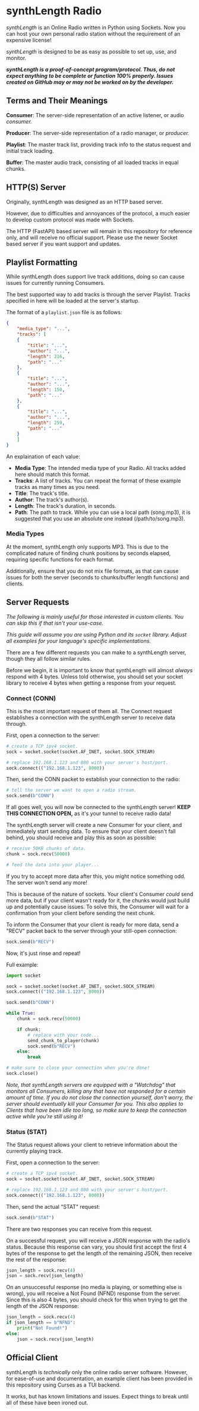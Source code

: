 # synthLength Radio

*synthLength* is an Online Radio written in Python using Sockets. Now you can host your own personal radio station without the requirement of an expensive license!

*synthLength* is designed to be as easy as possible to set up, use, and monitor.

***synthLength is a proof-of-concept program/protocol. Thus, do not expect anything to be complete or function 100% properly. Issues created on GitHub may or may not be worked on by the developer.***

## Terms and Their Meanings

**Consumer**: The server-side representation of an active listener, or audio *consumer.*

**Producer**: The server-side representation of a radio manager, or *producer.*

**Playlist**: The master track list, providing track info to the status request and initial track loading.

**Buffer**: The master audio track, consisting of all loaded tracks in equal chunks.

## HTTP(S) Server
Originally, synthLength was designed as an HTTP based server.

However, due to difficulties and annoyances of the protocol, a much easier to develop custom protocol was made with Sockets.

The HTTP (FastAPI) based server will remain in this repository for reference only, and will receive no official support. Please use the newer Socket based server if you want support and updates.


## Playlist Formatting

While synthLength does support live track additions, doing so can cause issues for currently running Consumers.

The best supported way to add tracks is through the server Playlist. Tracks specified in here will be loaded at the server's startup.

The format of a `playlist.json` file is as follows:
```json
{
    "media_type": "...",
    "tracks": [
    {
        "title": "...",
        "author": "...",
        "length": 216,
        "path": "..."
    },
    {
        "title": "...",
        "author": "...",
        "length": 150,
        "path": "..."
    },
    {
        "title": "...",
        "author": "...",
        "length": 259,
        "path": "..."
    }
    ]
}
```

An explaination of each value:
- **Media Type**: The intended media type of your Radio. All tracks added here should match this format.
- **Tracks**: A list of tracks. You can repeat the format of these example tracks as many times as you need.
- **Title**: The track's title.
- **Author**: The track's author(s).
- **Length**: The track's duration, in seconds.
- **Path**: The path to track. While you can use a local path (song.mp3), it is suggested that you use an absolute one instead (/path/to/song.mp3).

### Media Types

At the moment, synthLength only supports MP3. This is due to the complicated nature of finding chunk positions by seconds elapsed, requiring specific functions for each format.

Additionally, ensure that you do not mix file formats, as that can cause issues for both the server (seconds to chunks/buffer length functions) and clients.

## Server Requests

*The following is mainly useful for those interested in custom clients. You can skip this if that isn't your use-case.*

*This guide will assume you are using Python and its `socket` library. Adjust all examples for your language's specific implementations.*

There are a few different requests you can make to a synthLength server, though they all follow similar rules.

Before we begin, it is important to know that synthLength will almost *always* respond with 4 bytes. Unless told otherwise, you should set your socket library to receive 4 bytes when getting a response from your request.

### Connect **(CONN)**

This is the most important request of them all. The Connect request establishes a connection with the synthLength server to receive data through.

First, open a connection to the server:
```python
# create a TCP ipv4 socket.
sock = socket.socket(socket.AF_INET, socket.SOCK_STREAM)

# replace 192.168.1.123 and 800 with your server's host/port.
sock.connect(("192.168.1.123", 8000))
```

Then, send the CONN packet to establish your connection to the radio:

```python
# tell the server we want to open a radio stream.
sock.send(b"CONN")
```


If all goes well, you will now be connected to the synthLength server! **KEEP THIS CONNECTION OPEN,** as it's your tunnel to receive radio data!

The synthLength server will create a new Consumer for your client, and immediately start sending data. To ensure that your client doesn't fall behind, you should receive and play this as soon as possible:

```python
# receive 50KB chunks of data.
chunk = sock.recv(50000)

# feed the data into your player...
```

If you try to accept more data after this, you might notice something odd. The server won't send any more!

This is because of the nature of sockets. Your client's Consumer *could* send more data, but if your client wasn't ready for it, the chunks would just build up and potentially cause issues. To solve this, the Consumer will wait for a confirmation from your client before sending the next chunk.

To inform the Consumer that your client is ready for more data, send a "RECV" packet back to the server through your still-open connection:

```python
sock.send(b"RECV")
```

Now, it's just rinse and repeat!

Full example:

```python
import socket

sock = socket.socket(socket.AF_INET, socket.SOCK_STREAM)
sock.connect(("192.168.1.123", 8000))

sock.send(b"CONN")

while True:
    chunk = sock.recv(50000)

    if chunk:
        # replace with your code...
        send_chunk_to_player(chunk)
        sock.send(b"RECV")
    else:
        break

# make sure to close your connection when you're done!
sock.close()
```

*Note, that synthLength servers are equipped with a "Watchdog" that monitors all Consumers, killing any that have not responded for a certain amount of time. If you do not close the connection yourself, don't worry, the server should eventually kill your Consumer for you. This also applies to Clients that have been idle too long, so make sure to keep the connection active while you're still using it!*

### Status **(STAT)**

The Status request allows your client to retrieve information about the currently playing track.

First, open a connection to the server:
```python
# create a TCP ipv4 socket.
sock = socket.socket(socket.AF_INET, socket.SOCK_STREAM)

# replace 192.168.1.123 and 800 with your server's host/port.
sock.connect(("192.168.1.123", 8000))
```

Then, send the actual "STAT" request:
```python
sock.send(b"STAT")
```

There are two responses you can receive from this request.

On a successful request, you will receive a JSON response with the radio's status. Because this response can vary, you should first accept the first 4 bytes of the response to get the length of the remaining JSON, then receive the rest of the response:
```python
json_length = sock.recv(4)
json = sock.recv(json_length)
```

On an unsuccessful response (no media is playing, or something else is wrong), you will receive a Not Found (NFND) response from the server. Since this is also 4 bytes, you should check for this when trying to get the length of the JSON response:
```python
json_length = sock.recv(4)
if json_length == b"NFND":
    print("Not Found!")
else:
    json = sock.recv(json_length)
```

## Official Client

synthLength is *technically* only the online radio server software. However, for ease-of-use and documentation, an example client has been provided in this repository using Curses as a TUI backend.

It works, but has known limitations and issues. Expect things to break until all of these have been ironed out.
